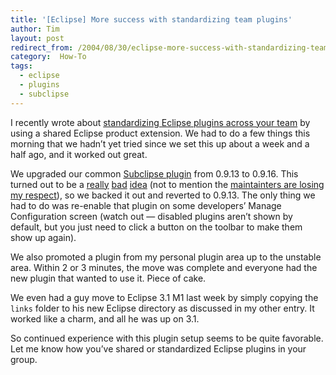 ```yaml
---
title: '[Eclipse] More success with standardizing team plugins'
author: Tim
layout: post
redirect_from: /2004/08/30/eclipse-more-success-with-standardizing-team-plugins/
category:  How-To
tags:
  - eclipse
  - plugins
  - subclipse
---
```

I recently wrote about [standardizing Eclipse plugins across your team][1] by using a shared Eclipse product extension. We had to do a few things this morning that we hadn&#8217;t yet tried since we set this up about a week and a half ago, and it worked out great.

We upgraded our common [Subclipse plugin][2] from 0.9.13 to 0.9.16. This turned out to be a [really][3] [bad][4] [idea][5] (not to mention the [maintainters are losing my respect][6]), so we backed it out and reverted to 0.9.13. The only thing we had to do was re-enable that plugin on some developers&#8217; Manage Configuration screen (watch out — disabled plugins aren&#8217;t shown by default, but you just need to click a button on the toolbar to make them show up again).

We also promoted a plugin from my personal plugin area up to the unstable area. Within 2 or 3 minutes, the move was complete and everyone had the new plugin that wanted to use it. Piece of cake.

We even had a guy move to Eclipse 3.1 M1 last week by simply copying the `links` folder to his new Eclipse directory as discussed in my other entry. It worked like a charm, and all he was up on 3.1.

So continued experience with this plugin setup seems to be quite favorable. Let me know how you&#8217;ve shared or standardized Eclipse plugins in your group.

 [1]: http://timshadel.com/blog/2004/08/28/1093715447000.html
 [2]: subclipse.tigris.org/
 [3]: http://subclipse.tigris.org/servlets/ReadMsg?list=users&msgNo=1014 "Subclipse Mailing List: Subclipse 0.9.15 update breaks my eclipse"
 [4]: http://subclipse.tigris.org/servlets/ReadMsg?list=users&msgNo=1021 "Subclipse Mailing List: 0.9.15 Disaster"
 [5]: http://subclipse.tigris.org/servlets/ReadMsg?list=users&msgNo=1031 "Subclipse Mailing List: 0.9.16 still broken"
 [6]: http://subclipse.tigris.org/servlets/ReadMsg?list=users&msgNo=1041 "Subclipse Mailing List Paraphrase: We don't need no stinking Release Notes"
